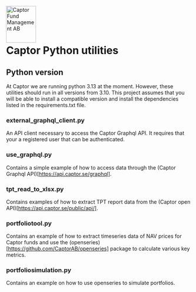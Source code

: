 <a href="https://captor.se/"><img src="https://sales.captor.se/captor_logo_sv_1600_icketransparent.png" alt="Captor Fund Management AB" width="81" height="100" align="left" float="right"/></a><br/>

<br><br>



# Captor Python utilities

## Python version

At Captor we are running python 3.13 at the moment. However, these utilities should run in all versions from 3.10. This project assumes that you will be able to install a compatible version and install the dependencies listed in the requirements.txt file.

### external_graphql_client.py

An API client necessary to access the Captor Graphql API. It requires that your a registered user that can be authenticated.

### use_graphql.py

Contains a simple example of how to access data through the (Captor Graphql API)[https://api.captor.se/graphql].

### tpt_read_to_xlsx.py

Contains examples of how to extract TPT report data from the (Captor open API)[https://api.captor.se/public/api/].

### portfoliotool.py

Contains an example of how to extract timeseries data of NAV prices for Captor funds and use the (openseries)[https://github.com/CaptorAB/openseries] package to calculate various key metrics.

### portfoliosimulation.py

Contains an example on how to use openseries to simulate portfolios.
